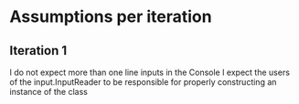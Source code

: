 # Assumptions per iteration

## Iteration 1
I do not expect more than one line inputs in the Console
I expect the users of the input.InputReader to be responsible for properly constructing an instance of the class
